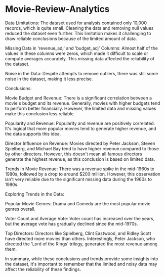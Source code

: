 # Movie-Review-Analytics

Data Limitations: The dataset used for analysis contained only 10,000 records, which is quite small. Cleaning the data and removing null values reduced the dataset even further. This limitation makes it challenging to draw reliable conclusions because of the limited amount of data.

Missing Data in 'revenue_adj' and 'budget_adj' Columns: Almost half of the values in these columns were zeros, which made it difficult to scale or compute averages accurately. This missing data affected the reliability of the dataset.

Noise in the Data: Despite attempts to remove outliers, there was still some noise in the dataset, making it less precise.

Conclusions:

Movie Budget and Revenue: There is a significant correlation between a movie's budget and its revenue. Generally, movies with higher budgets tend to perform better financially. However, the limited data and missing values make this conclusion less reliable.

Popularity and Revenue: Popularity and revenue are positively correlated. It's logical that more popular movies tend to generate higher revenue, and the data supports this idea.

Director Influence on Revenue: Movies directed by Peter Jackson, Steven Spielberg, and Michael Bay tend to have higher revenue compared to those by other directors. However, this doesn't mean all famous directors generate the highest revenue, as this conclusion is based on limited data.

Trends in Movie Revenue: There was a revenue spike in the mid-1960s to 1980s, followed by a drop to around $200 million. However, this observation isn't very reliable due to the significant missing data during the 1960s to 1980s.

Exploring Trends in the Data:

Popular Movie Genres: Drama and Comedy are the most popular movie genres overall.

Voter Count and Average Vote: Voter count has increased over the years, but the average vote has gradually declined since the mid-1970s.

Top Directors: Directors like Spielberg, Clint Eastwood, and Ridley Scott have directed more movies than others. Interestingly, Peter Jackson, who directed the 'Lord of the Rings' trilogy, generated the most revenue among them.

In summary, while these conclusions and trends provide some insights into the dataset, it's important to remember that the limited and noisy data may affect the reliability of these findings.
